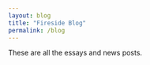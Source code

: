 ```yaml
---
layout: blog
title: "Fireside Blog"
permalink: /blog
---
```

These are all the essays and news posts.
